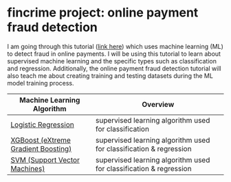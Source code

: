# fincrime project: online payment fraud detection

I am going through this tutorial ([link here](https://www.geeksforgeeks.org/online-payment-fraud-detection-using-machine-learning-in-python/)) which uses machine learning (ML) to detect fraud in online payments. I will be using this tutorial to learn about supervised machine learning and the specific types such as classification and regression. Additionally, the online payment fraud detection tutorial will also teach me about creating training and testing datasets during the ML model training process.

| Machine Learning Algorithm  | Overview |
| ------------- | ------------- |
| [Logistic Regression](https://github.com/hsarfraz/fincrime-online-payment-fraud-detection-/blob/main/logistic%20regression.md)  | supervised learning algorithm used for classification  | 
| [XGBoost (eXtreme Gradient Boosting)](https://github.com/hsarfraz/fincrime-online-payment-fraud-detection-/blob/main/XGBoost%20(eXtreme%20gradient%20boosting).md)  | supervised learning algorithm used for classification & regression  |
| [SVM (Support Vector Machines)](https://github.com/hsarfraz/fincrime-online-payment-fraud-detection-/blob/main/SVM%20(Support%20Vector%20Machines).md)  | supervised learning algorithm used for classification & regression  |


